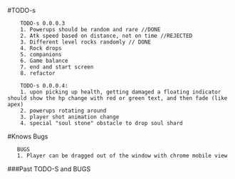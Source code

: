

#TODO-s


        TODO-s 0.0.0.3
        1. Powerups should be random and rare //DONE
        2. Atk speed based on distance, not on time //REJECTED
        3. Different level rocks randomly // DONE
        4. Rock drops
        5. companions
        6. Game balance
        7. end and start screen
        8. refactor
        
        TODO-s 0.0.0.4:
        1. upon picking up health, getting damaged a floating indicator should show the hp change with red or green text, and then fade (like apex)
        2. powerups rotating around
        3. player shot animation change
        4. special "soul stone" obstacle to drop soul shard
      
        
        

#Knows Bugs

       BUGS
       1. Player can be dragged out of the window with chrome mobile view
       
       
###Past TODO-S and BUGS


       
   